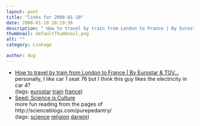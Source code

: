 ```yaml
---
layout: post
title: "links for 2008-01-10"
date: 2008-01-10 20:19:36
description: " How to travel by train from London to France | By Eurostar &amp; TGV&#8230; personally, I like car 1 seat 76 but I think this guy likes the electricity in car 4? (tags --  eurostar train france) Seed --  Science is&#8230;"
thumbnail: defaultThumbnail.png
alt: ""
category: Linkage

author: dug
---
```


<ul class="delicious">
	<li>
		<div class="delicious-link"><a href="http://www.seat61.com/France.htm#Toulouse">How to travel by train from London to France | By Eurostar &amp; <span class="caps">TGV...</span></a></div>
		<div class="delicious-extended">personally, I like car 1 seat 76 but I think this guy likes the electricity in car 4?</div>
		<div class="delicious-tags">(tags: <a href="http://del.icio.us/dug/eurostar">eurostar</a> <a href="http://del.icio.us/dug/train">train</a> <a href="http://del.icio.us/dug/france">france</a>)</div>
	</li>
	<li>
		<div class="delicious-link"><a href="http://seedmagazine.com/">Seed: Science is Culture</a></div>
		<div class="delicious-extended">more fun reading from the pages of http://scienceblogs.com/purepedantry/</div>
		<div class="delicious-tags">(tags: <a href="http://del.icio.us/dug/science">science</a> <a href="http://del.icio.us/dug/religion">religion</a> <a href="http://del.icio.us/dug/darwin">darwin</a>)</div>
	</li>
</ul>
